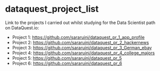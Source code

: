 # dataquest_project_list

Link to the projects I carried out whilst studying for the Data Scientist path on DataQuest.io:
- Project 1: https://github.com/sararuini/dataquest_pr_1_app_profile
- Project 2: https://github.com/sararuini/dataquest_pr_2_hackernews
- Project 3: https://github.com/sararuini/dataquest_pr_3_German_ebay
- Project 4: https://github.com/sararuini/dataquest_pr_4_college_majors
- Project 5: https://github.com/sararuini/dataquest_pr_5
- Project 6: https://github.com/sararuini/dataquest_pr_6
